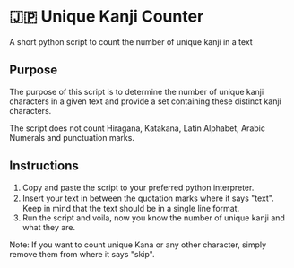 # :jp: Unique Kanji Counter
A short python script to count the number of unique kanji in a text   

## Purpose  
The purpose of this script is to determine the number of unique kanji characters in a given text and provide a set containing these distinct kanji characters.  

The script does not count Hiragana, Katakana, Latin Alphabet, Arabic Numerals and punctuation marks.

## Instructions  
1) Copy and paste the script to your preferred python interpreter.
2) Insert your text in between the quotation marks where it says "text".　Keep in mind that the text should be in a single line format.
3) Run the script and voila, now you know the number of unique kanji and what they are.

Note: If you want to count unique Kana or any other character, simply remove them from where it says "skip".

